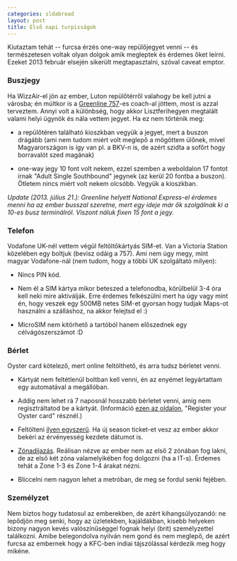 ```yaml
---
categories: sldabroad
layout: post
title: Első napi turpisságok
---
```


Kiutaztam tehát -- furcsa érzés one-way repülőjegyet venni -- és természetesen voltak olyan dolgok amik
megleptek és érdemes őket leírni. Ezeket 2013 február elsején sikerült megtapasztalni, szóval caveat emptor.

### Buszjegy
Ha WizzAir-el jön az ember, Luton repülőtérről valahogy be kell jutni a városba; én múltkor is a
[Greenline 757](http://www.greenline.co.uk/green-line-timetables-and-tickets/)-es coach-al jöttem, most is
azzal terveztem. Annyi volt a különbség, hogy akkor Lisztferihegyen megtalált valami helyi ügynök és nála
vettem jegyet. Ha ez nem történik meg:

- a repülőtéren található kioszkban vegyük a jegyet, mert a buszon drágább (ami nem tudom miért volt
meglepő a mögöttem ülőnek, mivel Magyarországon is így van pl. a BKV-n is, de azért szidta a sofőrt hogy
borravalót szed magának)

- one-way jegy 10 font volt nekem, ezzel szemben a weboldalon 17 fontot írnak "Adult Single Southbound"
jegynek (az kerül 20 fontba a buszon). Ötletem nincs miért volt nekem olcsóbb. Vegyük a kioszkban.

*Update (2013. július 21.): Greenline helyett National Express-el érdemes menni ha az ember busszal
szeretne, mert egy ideje már ők szolgálnak ki a 10-es busz terminálról. Viszont náluk fixen 15 font a jegy.*

### Telefon
Vodafone UK-nél vettem végül feltöltőkártyás SIM-et. Van a Victoria Station közelében egy boltjuk (bevisz
odáig a 757). Ami nem úgy megy, mint magyar Vodafone-nál (nem tudom, hogy a többi UK szolgáltató milyen):

- Nincs PIN kód.

- Nem él a SIM kártya mikor beteszed a telefonodba, körülbelül 3-4 óra kell neki mire aktiválják. Erre
érdemes felkészülni mert ha úgy vagy mint én, hogy veszek egy 500MB netes SIM-et gyorsan hogy tudjak
Maps-ot használni a szálláshoz, na akkor felejtsd el :)

- MicroSIM nem kitörhető a tartóból hanem előszednek egy célvágószerszámot :D

### Bérlet
Oyster card kötelező, mert online feltölthető, és arra tudsz bérletet venni.

- Kártyát nem feltétlenül boltban kell venni, én az enyémet legyártattam egy automatával a megállóban.

- Addig nem lehet rá 7 naposnál hosszabb bérletet venni, amíg nem regisztráltatod be a kártyát.
(Információ [ezen az oldalon](http://www.tfl.gov.uk/tickets/14836.aspx), "Register your Oyster card"
résznél.)

- Feltölteni [ilyen egyszerű](http://www.youtube.com/watch?v=ibKYhCdh8K8"). Ha új season ticket-et vesz az
ember akkor bekéri az érvényesség kezdete dátumot is.

- [Zónadíjazás](http://www.tfl.gov.uk/tickets/14416.aspx). Reálisan nézve az ember nem az első 2 zónában
fog lakni, de az első két zóna valamelyikében fog dolgozni (ha a IT-s). Érdemes tehát a Zone 1-3 és Zone
1-4 árakat nézni.

- Bliccelni nem nagyon lehet a metróban, de meg se fordul senki fejében.

### Személyzet
Nem biztos hogy tudatosul az emberekben, de azért kihangsúlyozandó: ne lepődjön meg senki, hogy az
üzletekben, kajáldákban, kisebb helyeken bizony nagyon kevés valószínűséggel fognak helyi (brit)
személyzettel találkozni. Amibe belegondolva nyilván nem gond és nem meglepő, de azért furcsa az embernek
hogy a KFC-ben indiai tájszólással kérdezik meg hogy mikéne.
